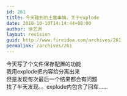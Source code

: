 ```yaml
---
id: 261
title: 今天碰到的土鳖事情，关于explode
date: 2018-10-10T14:14:44+08:00
author: 徐艺洲
layout: revision
guid: http://www.fireidea.com/archives/261
permalink: /archives/261
---
```

<div id="sina_keyword_ad_area2" class="articalContent   ">
  今天写了个文件保存配置的功能<br />我用explode把内容给分离出来<br />但是发现每次最后一个结果都会有问题<br />找了半天发现。。explode内包含了回车……</p>